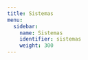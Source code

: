 ```yaml
---
title: Sistemas
menu:
  sidebar:
    name: Sistemas
    identifier: sistemas
    weight: 300
---
```

